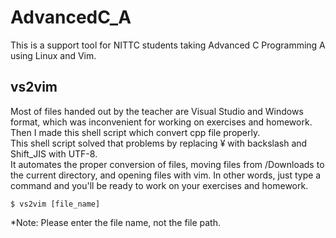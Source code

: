 # AdvancedC_A
This is a support tool for NITTC students taking Advanced C Programming A using Linux and Vim.
## vs2vim   
Most of files handed out by the teacher are Visual Studio and Windows format, which was inconvenient for working on exercises and homework.   
Then I made this shell script which convert cpp file properly.   
This shell script solved that problems by replacing ¥ with backslash and Shift_JIS with UTF-8.  
It automates the proper conversion of files, moving files from /Downloads to the current directory, and opening files with vim. In other words, just type a command and you'll be ready to work on your exercises and homework.
```
$ vs2vim [file_name]
```
*Note: Please enter the file name, not the file path.
